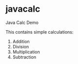 # javacalc
Java Calc Demo

This contains simple calculations:
1. Addition
2. Division
3. Multiplication
4. Subtraction
